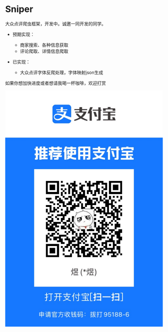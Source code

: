 # Sniper

大众点评爬虫框架，开发中。诚邀一同开发的同学。

- 预期实现：
  - 商家搜索、各种信息获取
  - 评论爬取、详情信息爬取
 
- 已实现：
  - 大众点评字体反爬处理，字体映射json生成

如果你想加快进度或者想请我喝一杯咖啡，欢迎打赏

![image](./imgs/zhifubao.jpg)